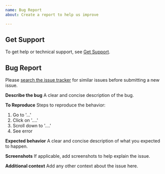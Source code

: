 ```yaml
---
name: Bug Report
about: Create a report to help us improve

---
```


## Get Support
To get help or technical support, see [Get Support](https://pylonsproject.org/community-support.html).

## Bug Report

Please [search the issue tracker](https://github.com/Pylons/plaster/issues) for similar issues before submitting a new issue.

**Describe the bug**
A clear and concise description of the bug.

**To Reproduce**
Steps to reproduce the behavior:
1. Go to '...'
2. Click on '....'
3. Scroll down to '....'
4. See error

**Expected behavior**
A clear and concise description of what you expected to happen.

**Screenshots**
If applicable, add screenshots to help explain the issue.

**Additional context**
Add any other context about the issue here.
